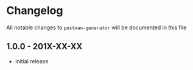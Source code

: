 # Changelog

All notable changes to `postman-generator` will be documented in this file

## 1.0.0 - 201X-XX-XX

- initial release
